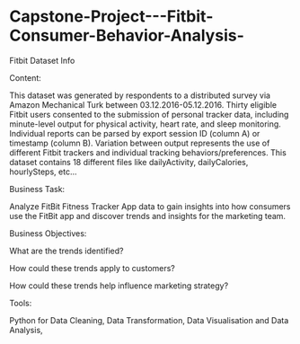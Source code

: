 # Capstone-Project---Fitbit-Consumer-Behavior-Analysis-

Fitbit Dataset Info

Content:


This dataset was generated by respondents to a distributed survey via Amazon Mechanical Turk between 03.12.2016-05.12.2016. Thirty eligible Fitbit users consented to the submission of personal tracker data, including minute-level output for physical activity, heart rate, and sleep monitoring. Individual reports can be parsed by export session ID (column A) or timestamp (column B). Variation between output represents the use of different Fitbit trackers and individual tracking behaviors/preferences. 
This dataset contains 18 different files like dailyActivity, dailyCalories, hourlySteps, etc…


Business Task:

Analyze FitBit Fitness Tracker App data to gain insights into how consumers use the FitBit app and discover trends and insights for the marketing team.


Business Objectives:

What are the trends identified?

How could these trends apply to customers?

How could these trends help influence marketing strategy?

Tools:

Python for Data Cleaning, Data Transformation, Data Visualisation and Data Analysis,
